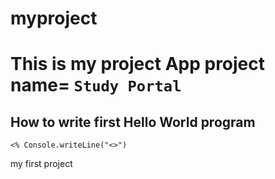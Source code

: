 # myproject
# This is my project App project name= ``` Study Portal ```
## How to write first Hello World program
```
<% Console.writeLine("<>")
```
my first project
